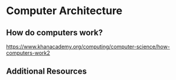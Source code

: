 # Computer Architecture

## How do computers work?

https://www.khanacademy.org/computing/computer-science/how-computers-work2

## Additional Resources

